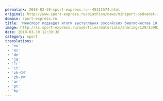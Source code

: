 ```yaml
---
permalink: 2018-03-30-sport-express.ru--48111574.html
original: http://www.sport-express.ru/biathlon/news/minsport-podvedet-itogi-vystupleniya-rossiyskih-biatlonistov-10-aprelya-1390265/
domain: sport-express.ru
title: 'Минспорт подведет итоги выступления российских биатлонистов 10 апреля'
image: http://ss.sport-express.ru/userfiles/materials/sharing/139/1390265.jpg
date: 2018-03-30 12:39:38
category: sport
translations: 
 - 'en'
 - 'es'
 - 'de'
 - 'ja'
 - 'fr'
 - 'it'
 - 'zh-CN'
 - 'zh-TW'
 - 'ar'
 - 'pt'
 - 'hy'
---
```


